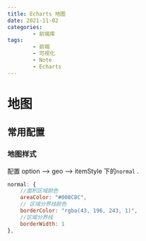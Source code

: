 ```yaml
---
title: Echarts 地图
date: 2021-11-02
categories:
        - 前端库
tags:
        - 前端
        - 可视化
        - Note
        - Echarts
---
```


# 地图

## 常用配置

### 地图样式

配置 option —> geo —> itemStyle 下的`normal` .

```js
normal: {
    //面积区域颜色
    areaColor: "#008C8C",
    // 区域分界线颜色
    borderColor: "rgba(43, 196, 243, 1)",
    //区域分界线
    borderWidth: 1
},
```

